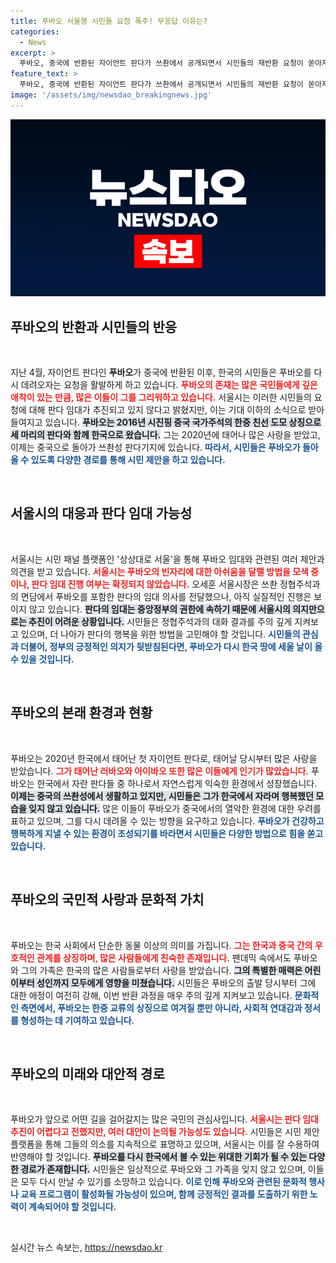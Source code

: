 ```yaml
---
title: 푸바오 서울행 시민들 요청 폭주! 무응답 이유는?
categories:
  - News
excerpt: >
  푸바오, 중국에 반환된 자이언트 판다가 쓰촨에서 공개되면서 시민들의 재반환 요청이 쏟아지고 있다. 서울시는 판다 임대 계획이 없다고 밝혔지만, 푸바오의 귀환을 바라는 목소리는 끊이지 않고 있다.
feature_text: >
  푸바오, 중국에 반환된 자이언트 판다가 쓰촨에서 공개되면서 시민들의 재반환 요청이 쏟아지고 있다. 서울시는 판다 임대 계획이 없다고 밝혔지만, 푸바오의 귀환을 바라는 목소리는 끊이지 않고 있다.
image: '/assets/img/newsdao_breakingnews.jpg'
---
```


<p><img src="/assets/img/newsdao_breakingnews.jpg" alt="ranknews 속보" /></p>

<h2 data-ke-size="size26">푸바오의 반환과 시민들의 반응</h2>

<p data-ke-size="size16">&nbsp;</p>

<p data-ke-size="size16">지난 4월, 자이언트 판다인 <b>푸바오</b>가 중국에 반환된 이후, 한국의 시민들은 푸바오를 다시 데려오자는 요청을 활발하게 하고 있습니다. <b><span style="color: #ee2323;">푸바오의 존재는 많은 국민들에게 깊은 애착이 있는 만큼, 많은 이들이 그를 그리워하고 있습니다.</span></b> 서울시는 이러한 시민들의 요청에 대해 판다 임대가 추진되고 있지 않다고 밝혔지만, 이는 기대 이하의 소식으로 받아들여지고 있습니다. <b><span style="background-color: #21538527;">푸바오는 2016년 시진핑 중국 국가주석의 한중 친선 도모 상징으로 세 마리의 판다와 함께 한국으로 왔습니다.</span></b> 그는 2020년에 태어나 많은 사랑을 받았고, 이제는 중국으로 돌아가 쓰촨성 판다기지에 있습니다. <b><span style="color: #1a5490;">따라서, 시민들은 푸바오가 돌아올 수 있도록 다양한 경로를 통해 시민 제안을 하고 있습니다.</span></b></p>

<p data-ke-size="size16">&nbsp;</p>

<h2 data-ke-size="size26">서울시의 대응과 판다 임대 가능성</h2>

<p data-ke-size="size16">&nbsp;</p>

<p data-ke-size="size16">서울시는 시민 패널 플랫폼인 '상상대로 서울'을 통해 푸바오 임대와 관련된 여러 제안과 의견을 받고 있습니다. <b><span style="color: #ee2323;">서울시는 푸바오의 빈자리에 대한 아쉬움을 달랠 방법을 모색 중이나, 판다 임대 진행 여부는 확정되지 않았습니다.</span></b> 오세훈 서울시장은 쓰촨 정협주석과의 면담에서 푸바오를 포함한 판다의 임대 의사를 전달했으나, 아직 실질적인 진행은 보이지 않고 있습니다. <b><span style="background-color: #21538527;">판다의 임대는 중앙정부의 권한에 속하기 때문에 서울시의 의지만으로는 추진이 어려운 상황입니다.</span></b> 시민들은 정협주석과의 대화 결과를 주의 깊게 지켜보고 있으며, 더 나아가 판다의 행복을 위한 방법을 고민해야 할 것입니다. <b><span style="color: #1a5490;">시민들의 관심과 더불어, 정부의 긍정적인 의지가 뒷받침된다면, 푸바오가 다시 한국 땅에 세울 날이 올 수 있을 것입니다.</span></b></p>

<p data-ke-size="size16">&nbsp;</p>

<h2 data-ke-size="size26">푸바오의 본래 환경과 현황</h2>

<p data-ke-size="size16">&nbsp;</p>

<p data-ke-size="size16">푸바오는 2020년 한국에서 태어난 첫 자이언트 판다로, 태어날 당시부터 많은 사랑을 받았습니다. <b><span style="color: #ee2323;">그가 태어난 러바오와 아이바오 또한 많은 이들에게 인기가 많았습니다.</span></b> 푸바오는 한국에서 자란 판다들 중 하나로서 자연스럽게 익숙한 환경에서 성장했습니다. <b><span style="background-color: #21538527;">이제는 중국의 쓰촨성에서 생활하고 있지만, 시민들은 그가 한국에서 자라며 행복했던 모습을 잊지 않고 있습니다.</span></b> 많은 이들이 푸바오가 중국에서의 열악한 환경에 대한 우려를 표하고 있으며, 그를 다시 데려올 수 있는 방향을 요구하고 있습니다. <b><span style="color: #1a5490;">푸바오가 건강하고 행복하게 지낼 수 있는 환경이 조성되기를 바라면서 시민들은 다양한 방법으로 힘을 쏟고 있습니다.</span></b></p>

<p data-ke-size="size16">&nbsp;</p>

<h2 data-ke-size="size26">푸바오의 국민적 사랑과 문화적 가치</h2>

<p data-ke-size="size16">&nbsp;</p>

<p data-ke-size="size16">푸바오는 한국 사회에서 단순한 동물 이상의 의미를 가집니다. <b><span style="color: #ee2323;">그는 한국과 중국 간의 우호적인 관계를 상징하며, 많은 사람들에게 친숙한 존재입니다.</span></b> 팬데믹 속에서도 푸바오와 그의 가족은 한국의 많은 사람들로부터 사랑을 받았습니다. <b><span style="background-color: #21538527;">그의 특별한 매력은 어린이부터 성인까지 모두에게 영향을 미쳤습니다.</span></b> 시민들은 푸바오의 출발 당시부터 그에 대한 애정이 여전히 강해, 이번 반환 과정을 매우 주의 깊게 지켜보고 있습니다. <b><span style="color: #1a5490;">문화적인 측면에서, 푸바오는 한중 교류의 상징으로 여겨질 뿐만 아니라, 사회적 연대감과 정서를 형성하는 데 기여하고 있습니다.</span></b></p>

<p data-ke-size="size16">&nbsp;</p>

<h2 data-ke-size="size26">푸바오의 미래와 대안적 경로</h2>

<p data-ke-size="size16">&nbsp;</p>

<p data-ke-size="size16">푸바오가 앞으로 어떤 길을 걸어갈지는 많은 국민의 관심사입니다. <b><span style="color: #ee2323;">서울시는 판다 임대 추진이 어렵다고 전했지만, 여러 대안이 논의될 가능성도 있습니다.</span></b> 시민들은 시민 제안 플랫폼을 통해 그들의 의소를 지속적으로 표명하고 있으며, 서울시는 이를 잘 수용하여 반영해야 할 것입니다. <b><span style="background-color: #21538527;">푸바오를 다시 한국에서 볼 수 있는 위대한 기회가 될 수 있는 다양한 경로가 존재합니다.</span></b> 시민들은 일상적으로 푸바오와 그 가족을 잊지 않고 있으며, 이들은 모두 다시 만날 수 있기를 소망하고 있습니다. <b><span style="color: #1a5490;">이로 인해 푸바오와 관련된 문화적 행사나 교육 프로그램이 활성화될 가능성이 있으며, 함께 긍정적인 결과를 도출하기 위한 노력이 계속되어야 할 것입니다.</span></b></p>

<p data-ke-size="size16">&nbsp;</p>
실시간 뉴스 속보는, <a href="https://newsdao.kr" rel="dofollow">https://newsdao.kr</a>


